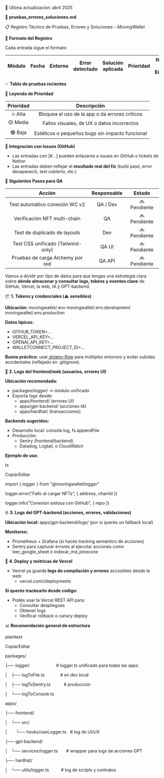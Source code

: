 ﻿📅 Última actualización: abril 2025



🧪 **pruebas\_errores\_soluciones.md**

📋 Registro Técnico de Pruebas, Errores y Soluciones – *MovingWallet*



📐 **Formato del Registro**

Cada entrada sigue el formato:

|**Módulo**|**Fecha**|**Entorno**|**Error detectado**|**Solución aplicada**|**Prioridad**|**Notas / Enlace**|
| :-: | :-: | :-: | :-: | :-: | :-: | :-: |



✅ **Tabla de pruebas recientes**

🧾 **Leyenda de Prioridad**

|**Prioridad**|**Descripción**|
| :-: | :-: |
|🔥 Alta|Bloquea el uso de la app o da errores críticos|
|🟡 Media|Fallos visuales, de UX o datos incorrectos|
|🟢 Baja|Estéticos o pequeños bugs sin impacto funcional|



🔗 **Integración con Issues (GitHub)**

- Las entradas con [#...] pueden enlazarse a issues en GitHub o tickets de Notion
- Las entradas deben reflejar el **resultado real del fix** (build pasó, error desapareció, test cubierto, etc.)



🧪 **Siguientes Pasos para QA**

|**Acción**|**Responsable**|**Estado**|
| :-: | :-: | :-: |
|Test automático conexión WC v2|QA / Dev|🔜 Pendiente|
|Verificación NFT multi-chain|QA|🔜 Pendiente|
|Test de duplicado de layouts|Dev|🔜 Pendiente|
|Test CSS unificado (Tailwind-only)|QA UI|🔜 Pendiente|
|Pruebas de carga Alchemy por red|QA API|🔜 Pendiente|




Vamos a dividir por tipo de datos para que tengas una estrategia clara sobre **dónde almacenar y consultar logs, tokens y eventos clave** de GitHub, Vercel, la web, IA y GPT-backend.



📦 **1. Tokens y credenciales (**⚠️ **sensibles)**

**Ubicación:** movingwallet/.env movingwallet/.env.development movingwallet/.env.production

**Datos típicos:**

- GITHUB\_TOKEN=...
- VERCEL\_API\_KEY=...
- OPENAI\_API\_KEY=...
- WALLETCONNECT\_PROJECT\_ID=...

**Buena práctica:** usar[ dotenv-flow](https://www.npmjs.com/package/dotenv-flow) para múltiples entornos y evitar subidas accidentales (reflejado en .gitignore).



📜 **2. Logs del frontend/web (usuarios, errores UI)**

**Ubicación recomendada:**

- packages/logger/ → módulo unificado
- Exporta logs desde:
  - apps/frontend/ (errores UI)
  - apps/gpt-backend/ (acciones IA)
  - apps/hardhat/ (transacciones)

**Backends sugeridos:**

- Desarrollo local: console.log, fs.appendFile
- Producción:
  - Sentry (frontend/backend)
  - Datadog, Logtail, o CloudWatch

**Ejemplo de uso:**

ts

CopiarEditar

import { logger } from "@movingwallet/logger"

logger.error("Fallo al cargar NFTs", { address, chainId })

logger.info("Conexión exitosa con GitHub", { repo })




🌐 **3. Logs del GPT-backend (acciones, errores, validaciones)**

**Ubicación local:** apps/gpt-backend/logs/ (por si querés un fallback local)

**Monitoreo:**

- Prometheus + Grafana (si hacés tracking semántico de acciones)
- Sentry para capturar errores al ejecutar acciones como leer\_google\_sheet o indexar\_md\_pinecone



🚀 **4. Deploy y métricas de Vercel**

- Vercel ya guarda **logs de compilación y errores** accesibles desde la web:
  - vercel.com/<tu-proyecto>/deployments

**Si querés trackearlo desde código:**

- Podés usar la Vercel REST API para:
  - Consultar despliegues
  - Obtener logs
  - Verificar rollback o canary deploy



📊 **Recomendación general de estructura**

plaintext

CopiarEditar

packages/

├── logger/                      # logger.ts unificado para todas las apps

│   ├── logToFile.ts             # en dev local

│   ├── logToSentry.ts           # producción

│   └── logToConsole.ts

apps/

├── frontend/

│   └── src/

│       └── hooks/useLogger.ts   # log de UI/UX

├── gpt-backend/

│   └── services/logger.ts       # wrapper para logs de acciones GPT

├── hardhat/

│   └── utils/logger.ts          # log de scripts y contratos





